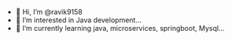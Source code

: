 - 👋 Hi, I’m @ravik9158
- 👀 I’m interested in Java development...
- 🌱 I’m currently learning java, microservices, springboot, Mysql...


<!---
ravik9158/ravik9158 is a ✨ special ✨ repository because its `README.md` (this file) appears on your GitHub profile.
You can click the Preview link to take a look at your changes.
--->
